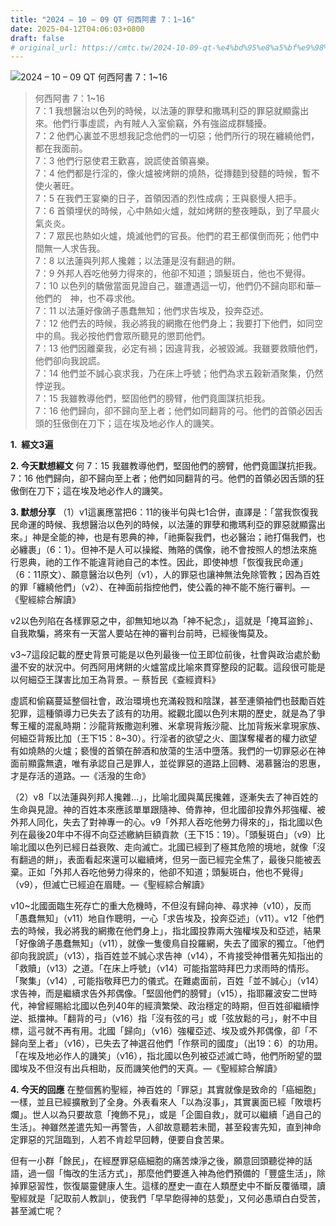 ```yaml
---
title: "2024 – 10 – 09 QT 何西阿書 7：1~16"
date: 2025-04-12T04:06:03+0800
draft: false
# original_url: https://cmtc.tw/2024-10-09-qt-%e4%bd%95%e8%a5%bf%e9%98%bf%e6%9b%b8-7%ef%bc%9a116
---
```


![2024 – 10 – 09 QT 何西阿書 7：1\~16](/images/qt.jpg  "2024 – 10 – 09 QT 何西阿書 7：1\~16")

> 何西阿書 7：1\~16  
> 7：1 我想醫治以色列的時候，以法蓮的罪孽和撒瑪利亞的罪惡就顯露出來。他們行事虛謊，內有賊人入室偷竊，外有強盜成群騷擾。  
> 7：2 他們心裏並不思想我記念他們的一切惡；他們所行的現在纏繞他們，都在我面前。  
> 7：3 他們行惡使君王歡喜，說謊使首領喜樂。  
> 7：4 他們都是行淫的，像火爐被烤餅的燒熱，從摶麵到發麵的時候，暫不使火著旺。  
> 7：5 在我們王宴樂的日子，首領因酒的烈性成病；王與褻慢人把手。  
> 7：6 首領埋伏的時候，心中熱如火爐，就如烤餅的整夜睡臥，到了早晨火氣炎炎。  
> 7：7 眾民也熱如火爐，燒滅他們的官長。他們的君王都僕倒而死；他們中間無一人求告我。  
> 7：8 以法蓮與列邦人攙雜；以法蓮是沒有翻過的餅。  
> 7：9 外邦人吞吃他勞力得來的，他卻不知道；頭髮斑白，他也不覺得。  
> 7：10 以色列的驕傲當面見證自己，雖遭遇這一切，他們仍不歸向耶和華─他們的　神，也不尋求他。  
> 7：11 以法蓮好像鴿子愚蠢無知；他們求告埃及，投奔亞述。  
> 7：12 他們去的時候，我必將我的網撒在他們身上；我要打下他們，如同空中的鳥。我必按他們會眾所聽見的懲罰他們。  
> 7：13 他們因離棄我，必定有禍；因違背我，必被毀滅。我雖要救贖他們，他們卻向我說謊。  
> 7：14 他們並不誠心哀求我，乃在床上呼號；他們為求五穀新酒聚集，仍然悖逆我。  
> 7：15 我雖教導他們，堅固他們的膀臂，他們竟圖謀抗拒我。  
> 7：16 他們歸向，卻不歸向至上者；他們如同翻背的弓。他們的首領必因舌頭的狂傲倒在刀下；這在埃及地必作人的譏笑。

**1.  經文3遍**

**2. 今天默想經文**
何 7：15 我雖教導他們，堅固他們的膀臂，他們竟圖謀抗拒我。  
7：16 他們歸向，卻不歸向至上者；他們如同翻背的弓。他們的首領必因舌頭的狂傲倒在刀下；這在埃及地必作人的譏笑。

**3. 默想分享**
（1）v1這裏應當把6：11的後半句與七1合併，直譯是：「當我恢復我民命運的時候、我想醫治以色列的時候，以法蓮的罪孽和撒瑪利亞的罪惡就顯露出來。」神是全能的神，也是有恩典的神，「祂撕裂我們，也必醫治；祂打傷我們，也必纏裹」（6：1）。但神不是人可以操縱、賄賂的偶像，祂不會按照人的想法來施行恩典，祂的工作不能違背祂自己的本性。因此，即使神想「恢復我民命運」（6：11原文）、願意醫治以色列（v1），人的罪惡也讓神無法免除管教；因為百姓的罪「纏繞他們」（v2）、在神面前指控他們，使公義的神不能不施行審判。—《聖經綜合解讀》

v2以色列陷在各樣罪惡之中，卻無知地以為「神不紀念」，這就是「掩耳盜鈴」、自我欺騙，將來有一天當人要站在神的審判台前時，已經後悔莫及。

v3\~7這段記載的歷史背景可能是以色列最後一位王即位前後，社會與政治處於動盪不安的狀況中。何西阿用烤餅的火爐當成比喻來貫穿整段的記載。這段很可能是以何細亞王謀害比加王為背景。─ 蔡哲民《查經資料》

虛謊和偷竊蔓延整個社會，政治環境也充滿殺戮和陰謀，甚至連領袖們也鼓勵百姓犯罪，這種領導力已失去了該有的功用。縱觀北國以色列末期的歷史，就是為了爭奪王權的混亂時期：沙龍背叛撒迦利雅、米拿現背叛沙龍、比加背叛米拿現家族、何細亞背叛比加（王下15：8\~30）。行淫者的欲望之火、圖謀奪權者的權力欲望有如燒熱的火爐；褻慢的首領在醉酒和放蕩的生活中墮落。我們的一切罪惡必在神面前顯露無遺，唯有承認自己是罪人，並從罪惡的道路上回轉、渴慕醫治的恩惠，才是存活的道路。—《活潑的生命》

（2）v8「以法蓮與列邦人攙雜…」，比喻北國與萬民攙雜，逐漸失去了神百姓的生命與見證。神的百姓本來應該單單跟隨神、倚靠神，但北國卻投靠外邦強權、被外邦人同化，失去了對神專一的心。v9「外邦人吞吃他勞力得來的」，指北國以色列在最後20年中不得不向亞述繳納巨額貢款（王下15：19）。「頭髮斑白」（v9）比喻北國以色列已經日益衰敗、走向滅亡。北國已經到了極其危險的境地，就像「沒有翻過的餅」，表面看起來還可以繼續烤，但另一面已經完全焦了，最後只能被丟棄。正如「外邦人吞吃他勞力得來的，他卻不知道；頭髮斑白，他也不覺得」（v9），但滅亡已經迫在眉睫。—《聖經綜合解讀》

v10~北國面臨生死存亡的重大危機時，不但沒有歸向神、尋求神（v10），反而「愚蠢無知」（v11）地自作聰明，一心「求告埃及，投奔亞述」（v11）。v12「他們去的時候，我必將我的網撒在他們身上」，指北國投靠兩大強權埃及和亞述，結果「好像鴿子愚蠢無知」（v11），就像一隻傻鳥自投羅網，失去了國家的獨立。「他們卻向我說謊」（v13），指百姓並不誠心求告神（v14），不肯接受神借著先知指出的「救贖」（v13）之道。「在床上呼號」（v14）可能指當時拜巴力求雨時的情形。「聚集」（v14）, 可能指敬拜巴力的儀式。在難處面前，百姓「並不誠心」（v14）求告神，而是繼續求告外邦偶像。「堅固他們的膀臂」（v15），指耶羅波安二世時代，神曾經賜給北國以色列40年的經濟繁榮、政治穩定的時期，但百姓卻繼續悖逆、抵擋神。「翻背的弓」（v16）指「沒有弦的弓」或「弦放鬆的弓」，射不中目標，這弓就不再有用。北國「歸向」（v16）強權亞述、埃及或外邦偶像，卻「不歸向至上者」（v16），已失去了神選召他們「作祭司的國度」（出19：6）的功用。「在埃及地必作人的譏笑」（v16），指北國以色列被亞述滅亡時，他們所盼望的盟國埃及不但沒有出兵相助，反而譏笑他們的天真。—《聖經綜合解讀》

**4. 今天的回應**
在整個舊約聖經，神百姓的「罪惡」其實就像是致命的「癌細胞」一樣，並且已經擴散到了全身。外表看來人「以為沒事」，其實裏面已經「敗壞朽爛」。世人以為只要故意「掩飾不見」，或是「企圖自救」，就可以繼續「過自己的生活」。神雖然差遣先知一再警告，人卻故意聽若未聞，甚至殺害先知，直到神命定罪惡的咒詛臨到，人若不肯趁早回轉，便要自食苦果。

但有一小群「餘民」，在經歷罪惡癌細胞的痛苦煉淨之後，願意回頭聽從神的話語，過一個「悔改的生活方式」，那麼他們要進入神為他們預備的「豐盛生活」，除掉罪惡習性，恢復屬靈健康人生。這樣的歷史一直在人類歷史中不斷反覆循環，讀聖經就是「記取前人教訓」，使我們「早早飽得神的慈愛」，又何必愚頑白白受苦，甚至滅亡呢？
